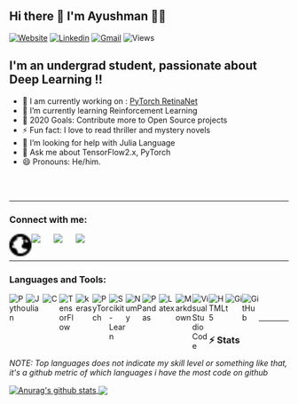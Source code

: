 ## Hi there 👋 I'm Ayushman 👨‍💻

[![Website](https://img.shields.io/website?color=%2348DAD0&label=BLOG&logo=Micro.blog&logoColor=%2348DAD0&style=for-the-badge&url=https%3A%2F%2Fbenihime91.github.io%2Fblog%2F)](https://benihime91.github.io/blog/)
[![Linkedin](https://img.shields.io/badge/linkedin-%230077B5.svg?&style=for-the-badge&logo=linkedin&logoColor=white)](https://www.linkedin.com/in/ayushman-buragohain-2145a7184/)
[![Gmail](https://img.shields.io/badge/gmail-D14836?&style=for-the-badge&logo=gmail&logoColor=white)](mailto:aburagohain160@gmail.com?subject=Hello%20Ayushman,%20From%20Github)
![Views](https://komarev.com/ghpvc/?username=benihime91&color=blue)



## I'm an undergrad student, passionate about Deep Learning !!

- 🔭 I am currently working on : [PyTorch RetinaNet](https://github.com/benihime91/pytorch_retinanet)
- 🌱 I’m currently learning Reinforcement Learning
- 🥅 2020 Goals: Contribute more to Open Source projects
- ⚡ Fun fact: I love to read thriller and mystery novels
- 🤔 I’m looking for help with Julia Language
- 💬 Ask me about TensorFlow2.x, PyTorch
- 😄 Pronouns: He/him.
<br />
<br />

---

### **Connect with me**:
[<img align="left" width="40px" src="https://raw.githubusercontent.com/iconic/open-iconic/master/svg/globe.svg" />][website]
[<img align="left" width="40px" src="https://cdn.jsdelivr.net/npm/simple-icons@v3/icons/twitter.svg" />][twitter]
[<img align="left" width="40px" src="https://cdn.jsdelivr.net/npm/simple-icons@v3/icons/linkedin.svg" />][linkedin]
[<img align="left" width="40px" src="https://cdn.jsdelivr.net/npm/simple-icons@v3/icons/instagram.svg" />][instagram]
<br />
<br />

---

### **Languages and Tools**:

[<img align="left" alt="Python" width="30px" src="https://simpleicons.org/icons/python.svg" />][python]
[<img align="left" alt="Julia" width="30px" src="https://simpleicons.org/icons/julia.svg">][julia]
[<img align="left" alt="C" width="30px" src="https://simpleicons.org/icons/c.svg">][c_lang]
[<img align="left" alt="TensorFlow" width="30px" src="https://simpleicons.org/icons/tensorflow.svg" />][tf]
[<img align="left" alt="keras" width="30px" src="https://simpleicons.org/icons/keras.svg" />][keras]
[<img align="left" alt="PyTorch" width="30px" src="https://simpleicons.org/icons/pytorch.svg"/>][torch]
[<img align="left" alt="Scikit-Learn" width="30px" src="https://simpleicons.org/icons/scikit-learn.svg"/>][sk_learn]
[<img align="left" alt="NumPy" width="30px" src="https://simpleicons.org/icons/numpy.svg"/>][numpy]
[<img align="left" alt="Pandas" width="30px" src="https://simpleicons.org/icons/pandas.svg"/>][pandas]
[<img align="left" alt="Latex" width="30px" src="https://simpleicons.org/icons/latex.svg" />][latex]
[<img align="left" alt="Markdown" width="30px" src="https://simpleicons.org/icons/markdown.svg" />][markdown]
<img align="left" alt="Visual Studio Code" width="30px" src="https://simpleicons.org/icons/visualstudiocode.svg" />
<img align="left" alt="HTML5" width="30px" src="https://simpleicons.org/icons/html5.svg" />
<img align="left" alt="Git" width="30px" src="https://simpleicons.org/icons/git.svg" />
<img align="left" alt="GitHub" width="30px" src="https://simpleicons.org/icons/github.svg" />


[python]: https://www.python.org/
[julia]: https://julialang.org/
[c_lang]:https://en.wikipedia.org/wiki/C_(programming_language)
[tf]: https://www.tensorflow.org/
[keras]: https://keras.io/
[torch]: https://pytorch.org/
[sk_learn]: [https://scikit-learn.org/
[numpy]: https://numpy.org/
[pandas]: https://pandas.pydata.org/
[latex]: https://www.latex-project.org/
[markdown]: https://www.markdownguide.org/


<br />
<br />

---

### ⚡️ **Stats**

*NOTE: Top languages does not indicate my skill level or something like that, it's a github metric of which languages i have the most code on github*

<a href="https://github.com/anuraghazra/github-readme-stats">
  <img align="center" src="https://github-readme-stats-five-murex.vercel.app/api?username=benihime91&show_icons=true&include_all_commits=true&theme=react" alt="Anurag's github stats" />
</a>
<a href="https://github.com/anuraghazra/github-readme-stats">
  <img align="center" src="https://github-readme-stats-five-murex.vercel.app/api/top-langs?username=benihime91&layout=compact&theme=react"/>
</a>


[website]: https://benihime91.github.io/blog/
[linkedin]: https://www.linkedin.com/in/ayushman-buragohain-2145a7184/
[instagram]: https://www.instagram.com/_ayushman160_/
[twitter]: https://twitter.com/Ayushma75139217
[token]: 65edbf05a1ac2b4787d1fa953cd9108b3ea3addf

